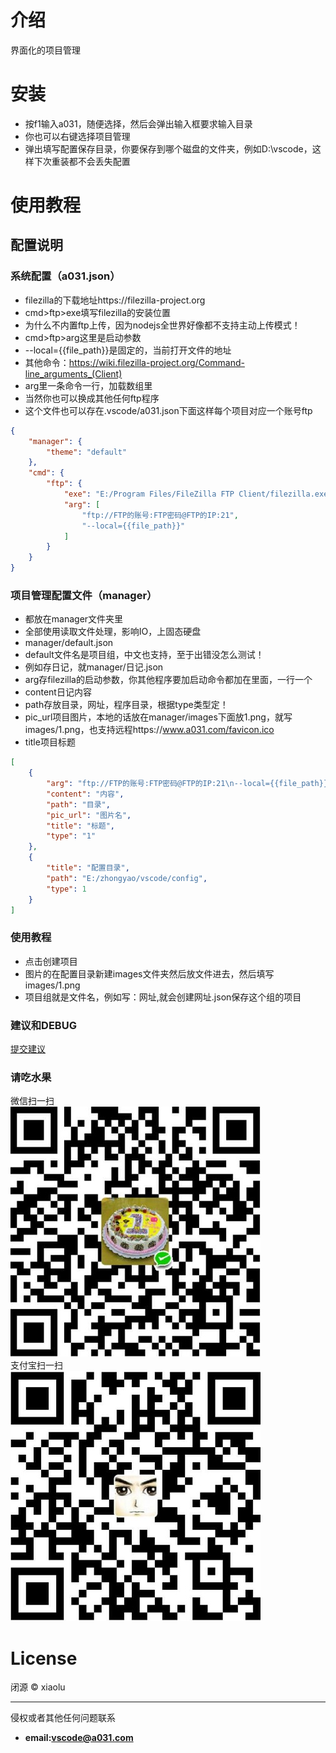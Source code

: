 # 介绍

界面化的项目管理

# 安装
* 按f1输入a031，随便选择，然后会弹出输入框要求输入目录
* 你也可以右键选择项目管理
* 弹出填写配置保存目录，你要保存到哪个磁盘的文件夹，例如D:\vscode，这样下次重装都不会丢失配置

# 使用教程

## 配置说明
### 系统配置（a031.json）
* filezilla的下载地址https://filezilla-project.org
* cmd>ftp>exe填写filezilla的安装位置
* 为什么不内置ftp上传，因为nodejs全世界好像都不支持主动上传模式！
* cmd>ftp>arg这里是启动参数
* --local={{file_path}}是固定的，当前打开文件的地址
* 其他命令：https://wiki.filezilla-project.org/Command-line_arguments_(Client)
* arg里一条命令一行，加载数组里
* 当然你也可以换成其他任何ftp程序
* 这个文件也可以存在.vscode/a031.json下面这样每个项目对应一个账号ftp
```json
{
	"manager": {
		"theme": "default"
	},
	"cmd": {
		"ftp": {
			"exe": "E:/Program Files/FileZilla FTP Client/filezilla.exe",
			"arg": [
				"ftp://FTP的账号:FTP密码@FTP的IP:21",
				"--local={{file_path}}"
			]
		}
	}
}
```
### 项目管理配置文件（manager）
* 都放在manager文件夹里
* 全部使用读取文件处理，影响IO，上固态硬盘
* manager/default.json
* default文件名是项目组，中文也支持，至于出错没怎么测试！
* 例如存日记，就manager/日记.json
* arg存filezilla的启动参数，你其他程序要加启动命令都加在里面，一行一个
* content日记内容
* path存放目录，网址，程序目录，根据type类型定！
* pic_url项目图片，本地的话放在manager/images下面放1.png，就写images/1.png，也支持远程https://www.a031.com/favicon.ico
* title项目标题
```json
[
	{
		"arg": "ftp://FTP的账号:FTP密码@FTP的IP:21\n--local={{file_path}}",
		"content": "内容",
		"path": "目录",
		"pic_url": "图片名",
		"title": "标题",
		"type": "1"
	},
	{
		"title": "配置目录",
		"path": "E:/zhongyao/vscode/config",
		"type": 1
	}
]
```

### 使用教程

* 点击创建项目
* 图片的在配置目录新建images文件夹然后放文件进去，然后填写images/1.png
* 项目组就是文件名，例如写：网址,就会创建网址.json保存这个组的项目

### 建议和DEBUG

[提交建议](https://github.com/shijunti19/a031-xiaolu)

### 请吃水果

微信扫一扫   
![微信扫一扫](https://github.com/shijunti19/a031-xiaolu/blob/master/images/weixin.jpg?raw=true)   
支付宝扫一扫   
![支付宝扫一扫](https://github.com/shijunti19/a031-xiaolu/blob/master/images/alipay.jpg?raw=true)   

# License

闭源 &copy; xiaolu

---
侵权或者其他任何问题联系
* **email:vscode@a031.com**
